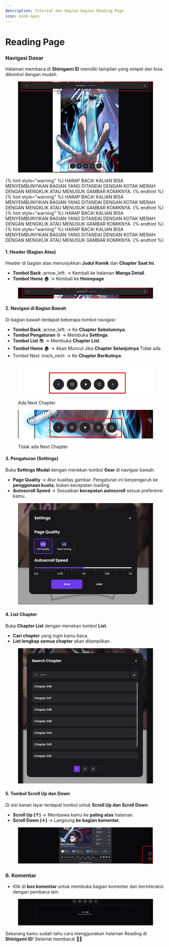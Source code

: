 ```yaml
---
description: Tutorial dan Bagian-bagian Reading Page
icon: book-open
---
```


# Reading Page

### Navigasi Dasar

Halaman membaca di **Shinigami ID** memiliki tampilan yang simpel dan bisa dikontrol dengan mudah.

<figure><img src="../.gitbook/assets/01-reading-page.jpg" alt=""><figcaption></figcaption></figure>

{% hint style="warning" %}
HARAP BACA! KALIAN BISA MENYEMBUNYIKAN BAGIAN YANG DITANDAI DENGAN KOTAK MERAH DENGAN MENGKLIK ATAU MENUSUK GAMBAR KOMIKNYA.
{% endhint %}
{% hint style="warning" %}
HARAP BACA! KALIAN BISA MENYEMBUNYIKAN BAGIAN YANG DITANDAI DENGAN KOTAK MERAH DENGAN MENGKLIK ATAU MENUSUK GAMBAR KOMIKNYA.
{% endhint %}
{% hint style="warning" %}
HARAP BACA! KALIAN BISA MENYEMBUNYIKAN BAGIAN YANG DITANDAI DENGAN KOTAK MERAH DENGAN MENGKLIK ATAU MENUSUK GAMBAR KOMIKNYA.
{% endhint %}
{% hint style="warning" %}
HARAP BACA! KALIAN BISA MENYEMBUNYIKAN BAGIAN YANG DITANDAI DENGAN KOTAK MERAH DENGAN MENGKLIK ATAU MENUSUK GAMBAR KOMIKNYA.
{% endhint %}

#### 1. Header (Bagian Atas)

Header di bagian atas menunjukkan **Judul Komik** dan **Chapter Saat Ini**.

* **Tombol Back** :arrow\_left:  → Kembali ke halaman **Manga Detail**.
* **Tombol Home** :house: → Kembali ke **Homepage**

<figure><img src="../.gitbook/assets/image (3).png" alt=""><figcaption></figcaption></figure>

#### 2. Navigasi di Bagian Bawah

Di bagian bawah terdapat beberapa tombol navigasi:

* &#x20;**Tombol Back** :arrow\_left:    →  Ke **Chapter Sebelumnya**.
* **Tombol Pengaturan** :gear:  → Membuka **Settings**.
* **Tombol List**  :books:  →  Membuka **Chapter List**.
* **Tombol Home** :house:  → Akan Muncul Jika **Chapter Selanjutnya** Tidak ada
* Tombol Next :track\_next:     → Ke **Chapter Berikutnya**.

<figure><img src="../.gitbook/assets/image (6).png" alt="" width="563"><figcaption><p>Ada Next Chapter</p></figcaption></figure>

<figure><img src="../.gitbook/assets/image (4).png" alt="" width="563"><figcaption><p>Tidak ada Next Chapter</p></figcaption></figure>

#### 3. Pengaturan (Settings)

Buka **Settings Modal** dengan menekan tombol **Gear** di navigasi bawah.

* **Page Quality** → Atur kualitas gambar. Pengaturan ini berpengaruh ke **penggunaan kuota**, bukan kecepatan loading.
* **Autoscroll Speed** → Sesuaikan **kecepatan autoscroll** sesuai preferensi kamu.

<figure><img src="../.gitbook/assets/01-reading-page-settings-modal.jpg" alt="" width="563"><figcaption></figcaption></figure>

#### 4. List Chapter

Buka **Chapter List** dengan menekan tombol **List**.

* **Cari chapter** yang ingin kamu baca.
* **List lengkap semua chapter** akan ditampilkan.

<figure><img src="../.gitbook/assets/01-reading-page-list-chapter.jpg" alt="" width="563"><figcaption></figcaption></figure>

#### 5. Tombol Scroll Up dan Down

Di sisi kanan layar terdapat tombol untuk **Scroll Up dan Scroll Down**:

* **Scroll Up (↑)** → Membawa kamu ke **paling atas** halaman.
* **Scroll Down (↓)** → Langsung **ke bagian komentar**.

<figure><img src="../.gitbook/assets/01-reading-page-up-down.jpg" alt=""><figcaption></figcaption></figure>

### 6. Komentar

* Klik di **box komentar** untuk membuka bagian komentar dan berinteraksi dengan pembaca lain.

<figure><img src="../.gitbook/assets/01-reading-page-komentar.jpg" alt=""><figcaption></figcaption></figure>

Sekarang kamu sudah tahu cara menggunakan halaman Reading di **Shinigami ID**! Selamat membaca! 📖🎉
